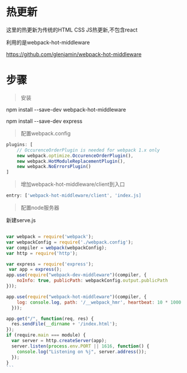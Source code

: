 # 热更新

这里的热更新为传统的HTML CSS JS热更新,不包含react

利用的是webpack-hot-middleware

https://github.com/glenjamin/webpack-hot-middleware

# 步骤

> 安装

npm install --save-dev webpack-hot-middleware

npm install --save-dev express
> 配置webpack.config

```javascript
plugins: [
    // OccurenceOrderPlugin is needed for webpack 1.x only 
    new webpack.optimize.OccurenceOrderPlugin(),
    new webpack.HotModuleReplacementPlugin(),
    new webpack.NoErrorsPlugin()
]
```

>  增加webpack-hot-middleware/client到入口

```javascript
entry: ['webpack-hot-middleware/client', 'index.js]
```

> 配置node服务器


新建serve.js

````javascript

var webpack = require('webpack');
var webpackConfig = require('./webpack.config');
var compiler = webpack(webpackConfig);
var http = require('http');

var express = require('express');
 var app = express();
app.use(require("webpack-dev-middleware")(compiler, {
    noInfo: true, publicPath: webpackConfig.output.publicPath
}));

app.use(require("webpack-hot-middleware")(compiler, {
    log: console.log, path: '/__webpack_hmr', heartbeat: 10 * 1000
  }));

app.get("/", function(req, res) {
  res.sendFile(__dirname + '/index.html');
});
if (require.main === module) {
  var server = http.createServer(app);
  server.listen(process.env.PORT || 1616, function() {
    console.log("Listening on %j", server.address());
  });
}
```